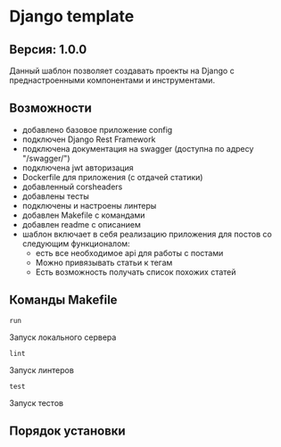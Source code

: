 # Django template

## Версия: 1.0.0

Данный шаблон позволяет создавать проекты на Django с преднастроенными компонентами и инструментами.

## Возможности

* добавлено базовое приложение config
* подключен Django Rest Framework
* подключена документация на swagger (доступна по адресу "/swagger/")
* подключена jwt авторизация
* Dockerfile для приложения (с отдачей статики)
* добавленный corsheaders
* добавлены тесты
* подключены и настроены линтеры
* добавлен Makefile с командами
* добавлен readme с описанием
* шаблон включает в себя реализацию приложения для постов со следующим функционалом:
  * есть все необходимое api для работы с постами
  * Можно привязывать статьи к тегам
  * Есть возможность получать список похожих статей

## Команды Makefile

```shell
run
```
Запуск локального сервера

```shell
lint
```
Запуск линтеров

```shell
test
```
Запуск тестов

## Порядок установки



